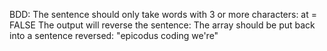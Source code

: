 BDD:
The sentence should only take words with 3 or more characters: at = FALSE
The output will reverse the sentence: 
The array should be put back into a sentence reversed: "epicodus coding we're"
